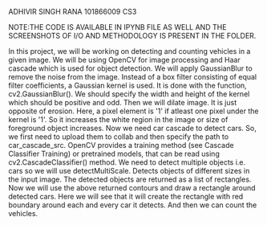 ADHIVIR SINGH RANA      101866009       CS3

NOTE:THE CODE IS AVAILABLE IN IPYNB FILE AS WELL AND THE SCREENSHOTS OF I/O AND METHODOLOGY IS PRESENT IN THE FOLDER.

In this project, we will be working on detecting and counting vehicles in a given image. We will be using OpenCV for image processing and Haar cascade which is used for object detection.
We will apply GaussianBlur to remove the noise from the image. Instead of a box filter consisting of equal filter coefficients, a Gaussian kernel is used. It is done with the function, cv2.GaussianBlur(). We should specify the width and height of the kernel which should be positive and odd.
Then we will dilate image. It is just opposite of erosion. Here, a pixel element is '1' if atleast one pixel under the kernel is '1'. So it increases the white region in the image or size of foreground object increases.
Now we need car cascade to detect cars. So, we first need to upload them to collab and then specify the path to car_cascade_src. OpenCV provides a training method (see Cascade Classifier Training) or pretrained models, that can be read using cv2.CascadeClassifier() method. We need to detect multiple objects i.e. cars so we will use detectMultiScale. Detects objects of different sizes in the input image. The detected objects are returned as a list of rectangles.
Now we will use the above returned contours and draw a rectangle around detected cars. Here we will see that it will create the rectangle with red boundary around each and every car it detects.
And then we can count the vehicles.
